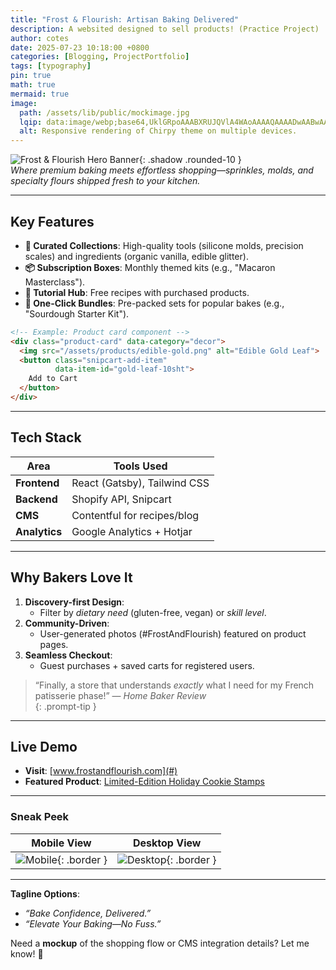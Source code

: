 ```yaml
---
title: "Frost & Flourish: Artisan Baking Delivered"
description: A websited designed to sell products! (Practice Project)
author: cotes
date: 2025-07-23 10:18:00 +0800
categories: [Blogging, ProjectPortfolio]
tags: [typography]
pin: true
math: true
mermaid: true
image:
  path: /assets/lib/public/mockimage.jpg
  lqip: data:image/webp;base64,UklGRpoAAABXRUJQVlA4WAoAAAAQAAAADwAABwAAQUxQSDIAAAARL0AmbZurmr57yyIiqE8oiG0bejIYEQTgqiDA9vqnsUSI6H+oAERp2HZ65qP/VIAWAFZQOCBCAAAA8AEAnQEqEAAIAAVAfCWkAALp8sF8rgRgAP7o9FDvMCkMde9PK7euH5M1m6VWoDXf2FkP3BqV0ZYbO6NA/VFIAAAA
  alt: Responsive rendering of Chirpy theme on multiple devices.
---
```


![Frost & Flourish Hero Banner](/assets/img/frost-flourish-demo.jpg){: .shadow .rounded-10 }  
*Where premium baking meets effortless shopping—sprinkles, molds, and specialty flours shipped fresh to your kitchen.*  

---

## **Key Features**  
- **🍰 Curated Collections**: High-quality tools (silicone molds, precision scales) and ingredients (organic vanilla, edible glitter).  
- **📦 Subscription Boxes**: Monthly themed kits (e.g., "Macaron Masterclass").  
- **🎥 Tutorial Hub**: Free recipes with purchased products.  
- **🛒 One-Click Bundles**: Pre-packed sets for popular bakes (e.g., "Sourdough Starter Kit").  

```html
<!-- Example: Product card component -->
<div class="product-card" data-category="decor">
  <img src="/assets/products/edible-gold.png" alt="Edible Gold Leaf">
  <button class="snipcart-add-item" 
          data-item-id="gold-leaf-10sht">
    Add to Cart
  </button>
</div>
```

---

## **Tech Stack**  
| Area          | Tools Used                   |
| ------------- | ---------------------------- |
| **Frontend**  | React (Gatsby), Tailwind CSS |
| **Backend**   | Shopify API, Snipcart        |
| **CMS**       | Contentful for recipes/blog  |
| **Analytics** | Google Analytics + Hotjar    |

---

## **Why Bakers Love It**  
1. **Discovery-first Design**:  
   - Filter by *dietary need* (gluten-free, vegan) or *skill level*.  
2. **Community-Driven**:  
   - User-generated photos (#FrostAndFlourish) featured on product pages.  
3. **Seamless Checkout**:  
   - Guest purchases + saved carts for registered users.  

> “Finally, a store that understands *exactly* what I need for my French patisserie phase!” — *Home Baker Review*  
{: .prompt-tip }

---

## **Live Demo**  
- **Visit**: [www.frostandflourish.com](#)  
- **Featured Product**: [Limited-Edition Holiday Cookie Stamps](#)  

---

### **Sneak Peek**  
| Mobile View                                         | Desktop View                                          |
| --------------------------------------------------- | ----------------------------------------------------- |
| ![Mobile](/assets/img/frost-mobile.jpg){: .border } | ![Desktop](/assets/img/frost-desktop.jpg){: .border } |

---

**Tagline Options**:  
- *“Bake Confidence, Delivered.”*  
- *“Elevate Your Baking—No Fuss.”*  

Need a **mockup** of the shopping flow or CMS integration details? Let me know! 🧁
